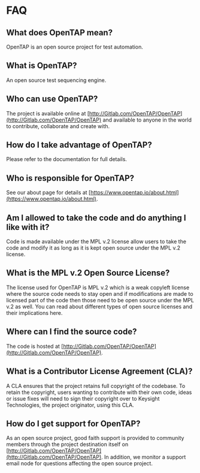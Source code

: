 # FAQ

## What does OpenTAP mean?
OpenTAP is an open source project for test automation.

## What is OpenTAP?
An open source test sequencing engine.

## Who can use OpenTAP?
The project is available online at [http://Gitlab.com/OpenTAP/OpenTAP](http://Gitlab.com/OpenTAP/OpenTAP) and available to anyone in the world to contribute, collaborate and create with.

## How do I take advantage of OpenTAP?
Please refer to the documentation for full details.

## Who is responsible for OpenTAP?
See our about page for details at [https://www.opentap.io/about.html](https://www.opentap.io/about.html).

## Am I allowed to take the code and do anything I like with it?
Code is made available under the MPL v.2 license allow users to take the code and modify it as long as it is kept open source under the MPL v.2 license.

## What is the MPL v.2 Open Source License?
The license used for OpenTAP is MPL v.2 which is a weak copyleft license where the source code needs to stay open and if modifications are made to licensed part of the code then those need to be open source under the MPL v.2 as well. You can read about different types of open source licenses and their implications here.

## Where can I find the source code?
The code is hosted at [http://Gitlab.com/OpenTAP/OpenTAP](http://Gitlab.com/OpenTAP/OpenTAP).

## What is a Contributor License Agreement (CLA)?
A CLA ensures that the project retains full copyright of the codebase. To retain the copyright, users wanting to contribute with their own code, ideas or issue fixes will need to sign their copyright over to Keysight Technologies, the project originator, using this CLA.

## How do I get support for OpenTAP?
As an open source project, good faith support is provided to community members through the project destination itself on [http://Gitlab.com/OpenTAP/OpenTAP](http://Gitlab.com/OpenTAP/OpenTAP). In addition, we monitor a support email node for questions affecting the open source project.